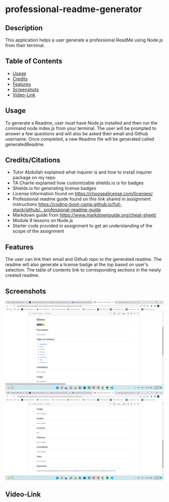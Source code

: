 # professional-readme-generator

## Description
This application helps a user generate a professional ReadMe using Node.js from their terminal.


## Table of Contents
* [Usage](#Usage)
* [Credits](#Credits)
* [Features](#Features)
* [Screenshots](#Screenshots)
* [Video-Link](#Video-Link)


## Usage
To generate a Readme, user must have Node.js installed and then run the command node index.js from your terminal. The user will be prompted to answer a few questions and will also be asked their email and Github username. Once completed, a new Readme file will be generated called generatedReadme. 


## Credits/Citations
* Tutor Abdullah explained what inquirer is and how to install inquirer package on my repo
* TA Charlie explained how customizable shields.io is for badges
* Shields.io for generating license badges
* License information found on https://choosealicense.com/licenses/
* Professional readme guide found on this link shared in assignment instructions https://coding-boot-camp.github.io/full-stack/github/..,professional-readme-guide
* Markdown guide from https://www.markdownguide.org/cheat-sheet/
* Module 9 lessons on Node.js
* Starter code provided in assignment to get an understanding of the scope of the assignment


## Features
The user can link their email and Github repo to the generated readme. The readme will also generate a license badge at the top based on user's selection. The table of contents link to corresponding sections in the newly created readme.


## Screenshots
![alt="Screenshot generated readme"](./assets/images/screenshot1.png)
![alt="Screenshot of generated readme"](./assets/images/screenshot2.png)


## Video-Link






